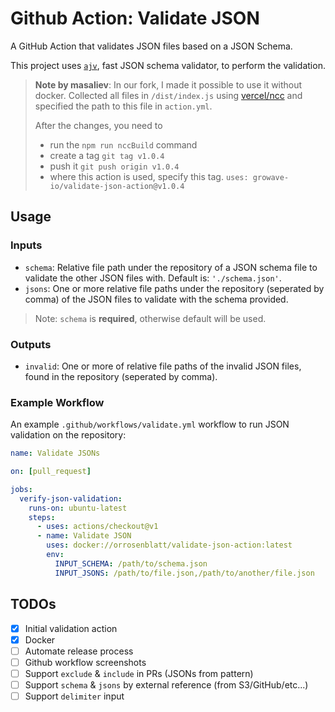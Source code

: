 # Github Action: Validate JSON
A GitHub Action that validates JSON files based on a JSON Schema.

This project uses [`ajv`](https://github.com/epoberezkin/ajv), fast JSON schema validator, to perform the validation. 

> **Note by masaliev**: 
> In our fork, I made it possible to use it without docker. Collected all files in `/dist/index.js` using [vercel/ncc](https://github.com/vercel/ncc) and specified the path to this file in `action.yml`.
>
> After the changes, you need to 
> - run the `npm run nccBuild` command
> - create a tag `git tag v1.0.4`
> - push it `git push origin v1.0.4`
> - where this action is used, specify this tag. `uses: growave-io/validate-json-action@v1.0.4`

## Usage

### Inputs

- `schema`: Relative file path under the repository of a JSON schema file to validate the other JSON files with. Default is: `'./schema.json'`.
- `jsons`: One or more relative file paths under the repository (seperated by comma) of the JSON files to validate with the schema provided.

> Note: `schema` is **required**, otherwise default will be used.

### Outputs

- `invalid`: One or more of relative file paths of the invalid JSON files, found in the repository (seperated by comma).

### Example Workflow

An example `.github/workflows/validate.yml` workflow to run JSON validation on the repository: 

```yaml
name: Validate JSONs

on: [pull_request]

jobs:
  verify-json-validation:
    runs-on: ubuntu-latest
    steps:
      - uses: actions/checkout@v1
      - name: Validate JSON
        uses: docker://orrosenblatt/validate-json-action:latest
        env:
          INPUT_SCHEMA: /path/to/schema.json
          INPUT_JSONS: /path/to/file.json,/path/to/another/file.json
```


## TODOs

- [x] Initial validation action
- [x] Docker
- [ ] Automate release process
- [ ] Github workflow screenshots
- [ ] Support `exclude` & `include` in PRs (JSONs from pattern)
- [ ] Support `schema` & `jsons` by external reference (from S3/GitHub/etc...)
- [ ] Support `delimiter` input 